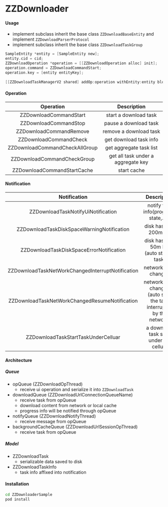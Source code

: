 ZZDownloader
============

#### Usage
* implement subclass inherit the base class `ZZDownloadBaseEntity` and implement `ZZDownloadParserProtocol`
* implement subclass inherit the base class `ZZDownloadTaskGroup`

```objective-c
SampleEntity *entity = [SampleEntity new];
entity.cid = cid;       
ZZDownloadOperation *operation = [[ZZDownloadOperation alloc] init];
operation.command = ZZDownloadCommandStart;
operation.key = [entity entityKey];
        
[[ZZDownloadTaskManagerV2 shared] addOp:operation withEntity:entity block:nil];
```
#### Operation
| Operation              |  Description          |
|:----------------------:|:---------------------:|
| ZZDownloadCommandStart | start a download task |
| ZZDownloadCommandStop | pause a download task |
| ZZDownloadCommandRemove | remove a download task |
| ZZDownloadCommandCheck | get download task info |
| ZZDownloadCommandCheckAllGroup | get aggregate task list |
| ZZDownloadCommandCheckGroup | get all task under a aggregate key |
| ZZDownloadCommandStartCache | start cache |

#### Notification
| Notification           |  Description          |
|:----------------------:|:---------------------:|
| ZZDownloadTaskNotifyUiNotification | notify task info(progress, state,.....) |
| ZZDownloadTaskDiskSpaceWarningNotification | disk has only 200m left |
| ZZDownloadTaskDiskSpaceErrorNotification | disk has only 50m left (auto stop all task) |
| ZZDownloadTaskNetWorkChangedInterruptNotification | network state changed |
| ZZDownloadTaskNetWorkChangedResumeNotification | network state changed (auto start the task interrupted by the network) |
| ZZDownloadTaskStartTaskUnderCelluar | a download task start under the celluar |

#### Architecture
##### Queue
- opQueue (ZZDownloadOpThread)
	* receive ui operation and serialize it into `ZZDownloadTask`
- downloadQueue (ZZDownloadUrlConnectionQueueName)
	* receive task from opQueue
	* download content from network or local cache
	* progress info will be notified through opQueue
- notifyQueue (ZZDownloadNotifyThread)
	* receive message from opQueue
- backgroundCacheQueue (ZZDownloadUrlSessionOpThread)
	* receive task from opQueue

##### Model
- ZZDownloadTask
	* serializable data saved to disk
- ZZDownloadTaskInfo
	* task info affixed into notification
	
#### Installation
```bash
cd ZZDownloaderSample
pod install
```